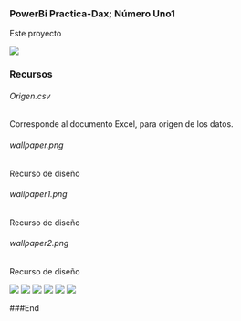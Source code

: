 ### PowerBi Practica-Dax; Número Uno1
Este proyecto

![](https://w7.pngwing.com/pngs/945/491/png-transparent-power-bi-business-intelligence-microsoft-dynamics-data-visualization-microsoft-angle-text-rectangle-thumbnail.png)

### Recursos
###### Origen.csv
Corresponde al documento Excel, para origen de los datos.
###### wallpaper.png
Recurso de diseño
###### wallpaper1.png
Recurso de diseño
###### wallpaper2.png
Recurso de diseño


![](https://img.shields.io/github/stars/pandao/editor.md.svg) ![](https://img.shields.io/github/forks/pandao/editor.md.svg) ![](https://img.shields.io/github/tag/pandao/editor.md.svg) ![](https://img.shields.io/github/release/pandao/editor.md.svg) ![](https://img.shields.io/github/issues/pandao/editor.md.svg) ![](https://img.shields.io/bower/v/editor.md.svg)

###End
